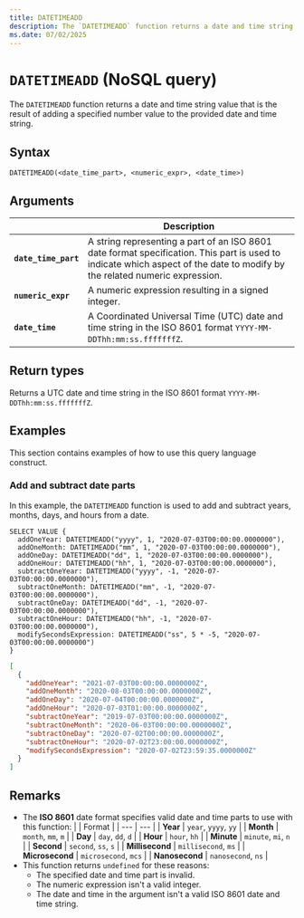 ```yaml
---
title: DATETIMEADD
description: The `DATETIMEADD` function returns a date and time string value that is the result of adding a specified number value to the provided date and time string.
ms.date: 07/02/2025
---
```


# `DATETIMEADD` (NoSQL query)

The `DATETIMEADD` function returns a date and time string value that is the result of adding a specified number value to the provided date and time string.

## Syntax

```nosql
DATETIMEADD(<date_time_part>, <numeric_expr>, <date_time>)
```

## Arguments

| | Description |
| --- | --- |
| **`date_time_part`** | A string representing a part of an ISO 8601 date format specification. This part is used to indicate which aspect of the date to modify by the related numeric expression. |
| **`numeric_expr`** | A numeric expression resulting in a signed integer. |
| **`date_time`** | A Coordinated Universal Time (UTC) date and time string in the ISO 8601 format `YYYY-MM-DDThh:mm:ss.fffffffZ`. |

## Return types

Returns a UTC date and time string in the ISO 8601 format `YYYY-MM-DDThh:mm:ss.fffffffZ`.

## Examples

This section contains examples of how to use this query language construct.

### Add and subtract date parts

In this example, the `DATETIMEADD` function is used to add and subtract years, months, days, and hours from a date.

```nosql
SELECT VALUE {
  addOneYear: DATETIMEADD("yyyy", 1, "2020-07-03T00:00:00.0000000"),
  addOneMonth: DATETIMEADD("mm", 1, "2020-07-03T00:00:00.0000000"),
  addOneDay: DATETIMEADD("dd", 1, "2020-07-03T00:00:00.0000000"),
  addOneHour: DATETIMEADD("hh", 1, "2020-07-03T00:00:00.0000000"),
  subtractOneYear: DATETIMEADD("yyyy", -1, "2020-07-03T00:00:00.0000000"),
  subtractOneMonth: DATETIMEADD("mm", -1, "2020-07-03T00:00:00.0000000"),
  subtractOneDay: DATETIMEADD("dd", -1, "2020-07-03T00:00:00.0000000"),
  subtractOneHour: DATETIMEADD("hh", -1, "2020-07-03T00:00:00.0000000"),
  modifySecondsExpression: DATETIMEADD("ss", 5 * -5, "2020-07-03T00:00:00.0000000")
}
```

```json
[
  {
    "addOneYear": "2021-07-03T00:00:00.0000000Z",
    "addOneMonth": "2020-08-03T00:00:00.0000000Z",
    "addOneDay": "2020-07-04T00:00:00.0000000Z",
    "addOneHour": "2020-07-03T01:00:00.0000000Z",
    "subtractOneYear": "2019-07-03T00:00:00.0000000Z",
    "subtractOneMonth": "2020-06-03T00:00:00.0000000Z",
    "subtractOneDay": "2020-07-02T00:00:00.0000000Z",
    "subtractOneHour": "2020-07-02T23:00:00.0000000Z",
    "modifySecondsExpression": "2020-07-02T23:59:35.0000000Z"
  }
]
```

## Remarks

- The **ISO 8601** date format specifies valid date and time parts to use with this function:
| | Format |
| --- | --- |
| **Year** | `year`, `yyyy`, `yy` |
| **Month** | `month`, `mm`, `m` |
| **Day** | `day`, `dd`, `d` |
| **Hour** | `hour`, `hh` |
| **Minute** | `minute`, `mi`, `n` |
| **Second** | `second`, `ss`, `s` |
| **Millisecond** | `millisecond`, `ms` |
| **Microsecond** | `microsecond`, `mcs` |
| **Nanosecond** | `nanosecond`, `ns` |
- This function returns `undefined` for these reasons:
  - The specified date and time part is invalid.
  - The numeric expression isn't a valid integer.
  - The date and time in the argument isn't a valid ISO 8601 date and time string.
